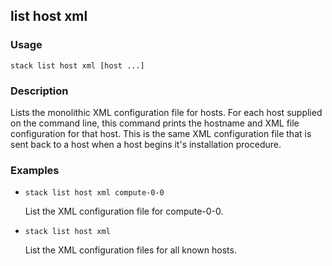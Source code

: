 ## list host xml

### Usage

`stack list host xml [host ...]`

### Description

Lists the monolithic XML configuration file for hosts. For each host
	supplied on the command line, this command prints the hostname and
	XML file configuration for that host. This is the same XML
	configuration file that is sent back to a host when a host begins
	it's installation procedure.

### Examples

* `stack list host xml compute-0-0`

   List the XML configuration file for compute-0-0.

* `stack list host xml`

   List the XML configuration files for all known hosts.




